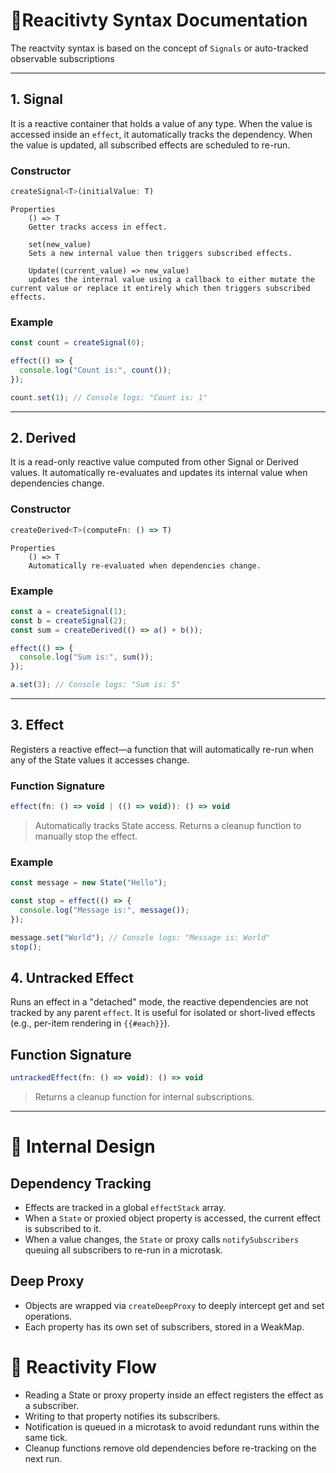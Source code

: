 # 📘Reacitivty Syntax Documentation

The reactvity syntax is based on the concept of `Signals` or auto-tracked observable subscriptions

---

## 1. Signal

It is a reactive container that holds a value of any type. When the value is accessed inside an `effect`, it automatically tracks the dependency. When the value is updated, all subscribed effects are scheduled to re-run.

### Constructor
```js
createSignal<T>(initialValue: T)
```
```
Properties
    () => T
    Getter tracks access in effect.

    set(new_value)
    Sets a new internal value then triggers subscribed effects.

    Update((current_value) => new_value)
    updates the internal value using a callback to either mutate the current value or replace it entirely which then triggers subscribed effects.
```
### Example
```js
const count = createSignal(0);

effect(() => {
  console.log("Count is:", count());
});

count.set(1); // Console logs: "Count is: 1"
```

---

## 2. Derived

It is a read-only reactive value computed from other Signal or Derived values. It automatically re-evaluates and updates its internal value when dependencies change.

### Constructor

```js
createDerived<T>(computeFn: () => T)
```
```
Properties
    () => T
    Automatically re-evaluated when dependencies change.
```
### Example
```js
const a = createSignal(1);
const b = createSignal(2);
const sum = createDerived(() => a() + b());

effect(() => {
  console.log("Sum is:", sum());
});

a.set(3); // Console logs: "Sum is: 5"
```

---

## 3. Effect

Registers a reactive effect—a function that will automatically re-run when any of the State values it accesses change.

### Function Signature
```js
effect(fn: () => void | (() => void)): () => void
```

> Automatically tracks State access. Returns a cleanup function to manually stop the effect.

### Example
```js
const message = new State("Hello");

const stop = effect(() => {
  console.log("Message is:", message());
});

message.set("World"); // Console logs: "Message is: World"
stop();
```

## 4. Untracked Effect

Runs an effect in a "detached" mode, the reactive dependencies are not tracked by any parent `effect`. It is useful for isolated or short-lived effects (e.g., per-item rendering in `{{#each}}`).

## Function Signature
```js
untrackedEffect(fn: () => void): () => void
```
> Returns a cleanup function for internal subscriptions.

---

# 🧩 Internal Design

## Dependency Tracking

- Effects are tracked in a global `effectStack` array.
- When a `State` or proxied object property is accessed, the current effect is subscribed to it.
- When a value changes, the `State` or proxy calls `notifySubscribers` queuing all subscribers to re-run in a microtask.

## Deep Proxy

- Objects are wrapped via `createDeepProxy` to deeply intercept get and set operations.
- Each property has its own set of subscribers, stored in a WeakMap.

# 🔄 Reactivity Flow

- Reading a State or proxy property inside an effect registers the effect as a subscriber.
- Writing to that property notifies its subscribers.
- Notification is queued in a microtask to avoid redundant runs within the same tick.
- Cleanup functions remove old dependencies before re-tracking on the next run.
